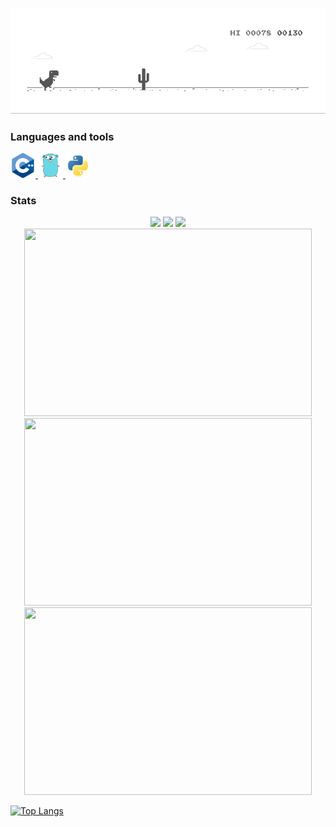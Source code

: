 <!-- ### 領域展延... -->

<p align="center">
  <!-- <img width="460" height="300" src="https://github.com/mellgit/mellgit/blob/main/assets/sukuna.gif"> -->
  <img  src="https://github.com/mellgit/mellgit/blob/main/assets/dino.gif">
</p>

<!-- ## I'm Software Engineer -->

### Languages and tools

<!-- ![Python](https://img.shields.io/badge/-Python-2D283E?style=for-the-badge&logo=python) -->
<!-- ![Go](https://img.shields.io/badge/-Golang-2D283E?style=for-the-badge&logo=go) -->
<!-- ![C++](https://img.shields.io/badge/-C++-2D283E?style=for-the-badge&logo=C%2b%2b) -->

<!-- <h3 align="left">Languages and Tools:</h3> -->
<p align="left"> <a href="https://www.w3schools.com/cpp/" target="_blank" rel="noreferrer"> <img src="https://raw.githubusercontent.com/devicons/devicon/master/icons/cplusplus/cplusplus-original.svg" alt="cplusplus" width="40" height="40"/> </a> 
<a href="https://golang.org" target="_blank" rel="noreferrer"> <img src="https://raw.githubusercontent.com/devicons/devicon/master/icons/go/go-original.svg" alt="go" width="40" height="40"/> </a> 
<a href="https://www.python.org" target="_blank" rel="noreferrer"> <img src="https://raw.githubusercontent.com/devicons/devicon/master/icons/python/python-original.svg" alt="python" width="40" height="40"/> </a> </p>

### Stats

<!-- <p align="center"> -->
<!--   <img width="460" height="300" src="https://github.r2v.ch/codewars?user=mellgit&theme=gradient_purple_dark_by_level&hide_clan=true&top_languages=true"> -->
<!--   <img width="460" height="300" src="https://leetcard.jacoblin.cool/mellgit?animation=true"> -->
<!--   <img width="460" height="300" src="https://github-readme-stats.vercel.app/api?username=mellgit&show_icons=true"> -->
<!-- </p> -->

<div align="center">
  <img src="https://user-images.githubusercontent.com/74038190/213866269-5d00981c-7c98-46d7-8a8e-16f462f15227.gif" width="200" />
  <img src="https://user-images.githubusercontent.com/74038190/213866269-5d00981c-7c98-46d7-8a8e-16f462f15227.gif" width="200" />
  <img src="https://user-images.githubusercontent.com/74038190/213866269-5d00981c-7c98-46d7-8a8e-16f462f15227.gif" width="200" />
  <img width="460" height="300" src="https://github.r2v.ch/codewars?user=mellgit&theme=gradient_purple_dark_by_level&hide_clan=true&top_languages=true">
  <img width="460" height="300" src="https://leetcard.jacoblin.cool/mellgit?animation=true">
  <img width="460" height="300" src="https://github-readme-stats.vercel.app/api?username=mellgit&show_icons=true">
</div>

<!-- <p align="center"> -->
<!--   <img width="460" height="300" src="https://github.r2v.ch/codewars?user=mellgit&theme=gradient_purple_dark_by_level&hide_clan=true&top_languages=true"> -->
<!--   <img width="460" height="300" src="https://leetcard.jacoblin.cool/mellgit?animation=true"> -->
<!--   <img width="460" height="300" src="https://github-readme-stats.vercel.app/api?username=mellgit&show_icons=true"> -->
<!-- </p> -->

[![Top Langs](https://github-readme-stats.vercel.app/api/top-langs/?username=mellgit)](https://github.com/anuraghazra/github-readme-stats)
